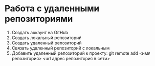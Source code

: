 # Работа с удаленными репозиториями
1. Cоздать аккаунт на GitHub
2. Создать локальный репозиторий
3. Создать удаленный репозиторий
4. Связать удаленный репозиторий с локальным
5. Добавить удаленный репозиторий к проекту:
git remote add <имя репозитория> <url адрес репозитория в сети>
